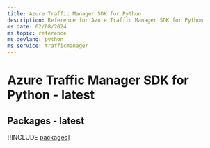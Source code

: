 ```yaml
---
title: Azure Traffic Manager SDK for Python
description: Reference for Azure Traffic Manager SDK for Python
ms.date: 02/08/2024
ms.topic: reference
ms.devlang: python
ms.service: trafficmanager
---
```

# Azure Traffic Manager SDK for Python - latest
## Packages - latest
[!INCLUDE [packages](traffic-manager-index.md)]